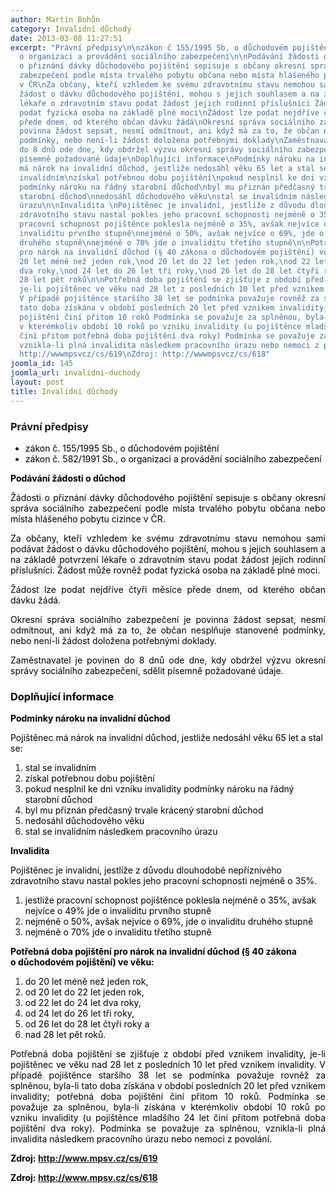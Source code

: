 ```yaml
---
author: Martin Bohůn
category: Invalidní důchody
date: 2013-03-08 11:27:51
excerpt: "Právní předpisy\n\nzákon č 155/1995 Sb, o důchodovém pojištění\nzákon č 582/1991 Sb,
  o organizaci a provádění sociálního zabezpečení\n\nPodávání žádosti o důchod\nŽádosti
  o přiznání dávky důchodového pojištění sepisuje s občany okresní správa sociálního
  zabezpečení podle místa trvalého pobytu občana nebo místa hlášeného pobytu cizince
  v ČR\nZa občany, kteří vzhledem ke svému zdravotnímu stavu nemohou sami podávat
  žádost o dávku důchodového pojištění, mohou s jejich souhlasem a na základě potvrzení
  lékaře o zdravotním stavu podat žádost jejich rodinní příslušníci Žádost může rovněž
  podat fyzická osoba na základě plné moci\nŽádost lze podat nejdříve čtyři měsíce
  přede dnem, od kterého občan dávku žádá\nOkresní správa sociálního zabezpečení je
  povinna žádost sepsat, nesmí odmítnout, ani když má za to, že občan nesplňuje stanovené
  podmínky, nebo není-li žádost doložena potřebnými doklady\nZaměstnavatel je povinen
  do 8 dnů ode dne, kdy obdržel výzvu okresní správy sociálního zabezpečení, sdělit
  písemně požadované údaje\nDoplňující informace\nPodmínky nároku na invalidní důchod\nPojištěnec
  má nárok na invalidní důchod, jestliže nedosáhl věku 65 let a stal se:\n\nstal se
  invalidním\nzískal potřebnou dobu pojištění\npokud nesplnil ke dni vzniku invalidity
  podmínky nároku na řádný starobní důchod\nbyl mu přiznán předčasný trvale krácený
  starobní důchod\nnedosáhl důchodového věku\nstal se invalidním následkem pracovního
  úrazu\n\nInvalidita \nPojištěnec je invalidní, jestliže z důvodu dlouhodobě nepříznivého
  zdravotního stavu nastal pokles jeho pracovní schopnosti nejméně o 35%\n\njestliže
  pracovní schopnost pojištěnce poklesla nejméně o 35%, avšak nejvíce o 49% jde o
  invaliditu prvního stupně\nnejméně o 50%, avšak nejvíce o 69%, jde o invaliditu
  druhého stupně\nnejméně o 70% jde o invaliditu třetího stupně\n\nPotřebná doba pojištění
  pro nárok na invalidní důchod (§ 40 zákona o důchodovém pojištění) ve věku:\n\ndo
  20 let méně než jeden rok,\nod 20 let do 22 let jeden rok,\nod 22 let do 24 let
  dva roky,\nod 24 let do 26 let tři roky,\nod 26 let do 28 let čtyři roky a\nnad
  28 let pět roků\n\nPotřebná doba pojištění se zjišťuje z období před vznikem invalidity,
  je-li pojištěnec ve věku nad 28 let z posledních 10 let před vznikem invalidity
  V případě pojištěnce staršího 38 let se podmínka považuje rovněž za splněnou, byla-li
  tato doba získána v období posledních 20 let před vznikem invalidity; potřebná doba
  pojištění činí přitom 10 roků Podmínka se považuje za splněnou, byla-li získána
  v kterémkoliv období 10 roků po vzniku invalidity (u pojištěnce mladšího 24 let
  činí přitom potřebná doba pojištění dva roky) Podmínka se považuje za splněnou,
  vznikla-li plná invalidita následkem pracovního úrazu nebo nemoci z povolání\nZdroj:
  http://wwwmpsvcz/cs/619\nZdroj: http://wwwmpsvcz/cs/618"
joomla_id: 145
joomla_url: invalidni-duchody
layout: post
title: Invalidní důchody
---
```


<h3><span class="download">Právní předpisy</span></h3>
<ul>
<li><span style="color: #000000;">zákon č. 155/1995 Sb., o důchodovém pojištění</span></li>
<li><span style="color: #000000;">zákon č. 582/1991 Sb., o organizaci a provádění sociálního zabezpečení</span></li>
</ul>
<p><span style="color: #000000;"><strong>Podávání žádosti o důchod</strong></span></p>
<p style="text-align: justify;"><span style="color: #000000;">Žádosti o přiznání dávky důchodového pojištění sepisuje s občany okresní správa sociálního zabezpečení podle místa trvalého pobytu občana nebo místa hlášeného pobytu cizince v ČR.</span></p>
<p style="text-align: justify;"><span style="color: #000000;">Za občany, kteří vzhledem ke svému zdravotnímu stavu nemohou sami podávat žádost o dávku důchodového pojištění, mohou s jejich souhlasem a na základě potvrzení lékaře o zdravotním stavu podat žádost jejich rodinní příslušníci. Žádost může rovněž podat fyzická osoba na základě plné moci.</span></p>
<p style="text-align: justify;"><span style="color: #000000;">Žádost lze podat nejdříve čtyři měsíce přede dnem, od kterého občan dávku žádá.</span></p>
<p style="text-align: justify;"><span style="color: #000000;">Okresní správa sociálního zabezpečení je povinna žádost sepsat, nesmí odmítnout, ani když má za to, že občan nesplňuje stanovené podmínky, nebo není-li žádost doložena potřebnými doklady.</span></p>
<p style="text-align: justify;"><span style="color: #000000;">Zaměstnavatel je povinen do 8 dnů ode dne, kdy obdržel výzvu okresní správy sociálního zabezpečení, sdělit písemně požadované údaje.</span></p>
<h3><span class="download" style="color: #000000;">Doplňující informace</span></h3>
<p><span style="color: #000000;"><strong>Podmínky nároku na invalidní důchod<br /></strong></span></p>
<p><span style="color: #000000;">Pojištěnec má nárok na invalidní důchod, jestliže nedosáhl věku 65 let a stal se:</span></p>
<ol>
<li><span style="color: #000000;">stal se invalidním</span></li>
<li><span style="color: #000000;">získal potřebnou dobu pojištění</span></li>
<li><span style="color: #000000;">pokud nesplnil ke dni vzniku invalidity podmínky nároku na řádný starobní důchod</span></li>
<li><span style="color: #000000;">byl mu přiznán předčasný trvale krácený starobní důchod</span></li>
<li><span style="color: #000000;">nedosáhl důchodového věku</span></li>
<li><span style="color: #000000;">stal se invalidním následkem pracovního úrazu</span></li>
</ol>
<p><span style="color: #000000;"><strong>Invalidita </strong></span></p>
<p><span style="color: #000000;">Pojištěnec je invalidní, jestliže z důvodu dlouhodobě nepříznivého zdravotního stavu nastal pokles jeho pracovní schopnosti nejméně o 35%.</span></p>
<ol>
<li><span style="color: #000000;">jestliže pracovní schopnost pojištěnce poklesla nejméně o 35%, avšak nejvíce o 49% jde o invaliditu prvního stupně</span></li>
<li><span style="color: #000000;">nejméně o 50%, avšak nejvíce o 69%, jde o invaliditu druhého stupně</span></li>
<li><span style="color: #000000;">nejméně o 70% jde o invaliditu třetího stupně</span></li>
</ol>
<p><span style="color: #000000;"><strong>Potřebná doba pojištění pro nárok na invalidní důchod (§ 40 zákona o důchodovém pojištění) ve věku:<br /></strong></span></p>
<ol start="1">
<li><span style="color: #000000;">do 20 let méně než jeden rok,</span></li>
<li><span style="color: #000000;">od 20 let do 22 let jeden rok,</span></li>
<li><span style="color: #000000;">od 22 let do 24 let dva roky,</span></li>
<li><span style="color: #000000;">od 24 let do 26 let tři roky,</span></li>
<li><span style="color: #000000;">od 26 let do 28 let čtyři roky a</span></li>
<li><span style="color: #000000;">nad 28 let pět roků.</span></li>
</ol>
<p style="text-align: justify;"><span style="color: #000000;">Potřebná doba pojištění se zjišťuje z období před vznikem invalidity, je-li pojištěnec ve věku nad 28 let z posledních 10 let před vznikem invalidity. V případě pojištěnce staršího 38 let se podmínka považuje rovněž za splněnou, byla-li tato doba získána v období posledních 20 let před vznikem invalidity; potřebná doba pojištění činí přitom 10 roků. Podmínka se považuje za splněnou, byla-li získána v kterémkoliv období 10 roků po vzniku invalidity (u pojištěnce mladšího 24 let činí přitom potřebná doba pojištění dva roky). Podmínka se považuje za splněnou, vznikla-li plná invalidita následkem pracovního úrazu nebo nemoci z povolání.</span></p>
<p><strong><span style="color: #000000;">Zdroj:</span> <a href="http://www.mpsv.cz/cs/619">http://www.mpsv.cz/cs/619</a></strong></p>
<p><strong><span style="color: #000000;">Zdroj:</span> <a href="http://www.mpsv.cz/cs/618">http://www.mpsv.cz/cs/618</a></strong></p>